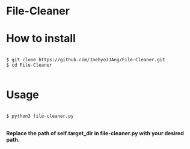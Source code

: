 # File-Cleaner


<h1>How to install</h1>
<pre>
<code>
$ git clone https://github.com/JaehyoJJAng/File-Cleaner.git
$ cd File-Cleaner
</code>
</pre>

<h1>Usage</h1>
<pre>
<code>
$ python3 file-cleaner.py
</code>
</pre>


<p>
  <strong>
    Replace the path of self.target_dir in file-cleaner.py with your desired path.
  </strong>
</p>
